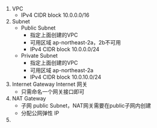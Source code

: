 
1. VPC
    - IPv4 CIDR block 10.0.0.0/16 
2. Subnet
    - Public Subnet
      - 指定上面创建的VPC
      - 可用区域 ap-northeast-2a，2b不可用
      - IPv4 CIDR block 10.0.0.0/24
    - Private Subnet
      - 指定上面创建的VPC
      - 可用区域 ap-northeast-2a
      - IPv4 CIDR block 10.0.10.0/24
3. Internet Gateway Internet 网关
    - 只需命名一个网关接口即可
4. NAT Gateway
    - 子网 public Subnet，NAT网关需要在public子网内创建
    - 分配公网弹性 IP
5. 
